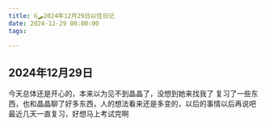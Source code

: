 ```yaml
---
title: G🛹2024年12月29日以往日记
date: 2024-12-29 00:00:00
tags:

---
```


## 2024年12月29日
今天总体还是开心的，本来以为见不到晶晶了，没想到她来找我了
复习了一些东西，也和晶晶聊了好多东西，人的想法看来还是多变的，以后的事情以后再说吧
最近几天一直复习，好想马上考试完啊